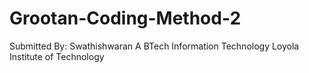 # Grootan-Coding-Method-2

Submitted By:
       Swathishwaran A 
       BTech Information Technology
       Loyola Institute of Technology
       
